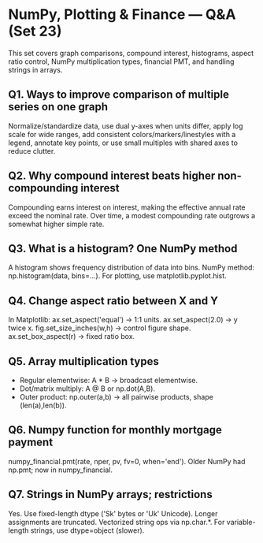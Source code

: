 # NumPy, Plotting & Finance — Q&A (Set 23)

This set covers graph comparisons, compound interest, histograms, aspect ratio control, NumPy multiplication types, financial PMT, and handling strings in arrays.

## Q1. Ways to improve comparison of multiple series on one graph
Normalize/standardize data, use dual y-axes when units differ, apply log scale for wide ranges, add consistent colors/markers/linestyles with a legend, annotate key points, or use small multiples with shared axes to reduce clutter.

## Q2. Why compound interest beats higher non-compounding interest
Compounding earns interest on interest, making the effective annual rate exceed the nominal rate. Over time, a modest compounding rate outgrows a somewhat higher simple rate.

## Q3. What is a histogram? One NumPy method
A histogram shows frequency distribution of data into bins. NumPy method: np.histogram(data, bins=...). For plotting, use matplotlib.pyplot.hist.

## Q4. Change aspect ratio between X and Y
In Matplotlib:
ax.set_aspect('equal') → 1:1 units.
ax.set_aspect(2.0) → y twice x.
fig.set_size_inches(w,h) → control figure shape.
ax.set_box_aspect(r) → fixed ratio box.

## Q5. Array multiplication types
- Regular elementwise: A * B → broadcast elementwise.
- Dot/matrix multiply: A @ B or np.dot(A,B).
- Outer product: np.outer(a,b) → all pairwise products, shape (len(a),len(b)).

## Q6. Numpy function for monthly mortgage payment
numpy_financial.pmt(rate, nper, pv, fv=0, when='end'). Older NumPy had np.pmt; now in numpy_financial.

## Q7. Strings in NumPy arrays; restrictions
Yes. Use fixed-length dtype ('Sk' bytes or 'Uk' Unicode). Longer assignments are truncated. Vectorized string ops via np.char.*. For variable-length strings, use dtype=object (slower).

